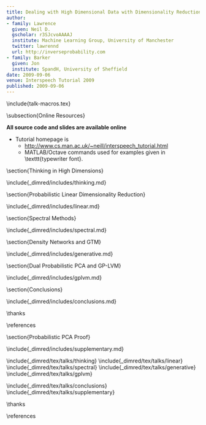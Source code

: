 ```yaml
---
title: Dealing with High Dimensional Data with Dimensionality Reduction
author:
- family: Lawrence
  given: Neil D.
  gscholar: r3SJcvoAAAAJ
  institute: Machine Learning Group, University of Manchester
  twitter: lawrennd
  url: http://inverseprobability.com
- family: Barker
  given: Jon
  institute: SpandH, University of Sheffield
date: 2009-09-06
venue: Interspeech Tutorial 2009
published: 2009-09-06
---
```


\include{talk-macros.tex}

\subsection{Online Resources}

**All source code and slides are available online**

* Tutorial homepage is 
    * <http://www.cs.man.ac.uk/~neill/interspeech_tutorial.html>
    * MATLAB/Octave commands used for examples given in \texttt{typewriter
font}.

\section{Thinking in High Dimensions}

\include{_dimred/includes/thinking.md}

\section{Probabilistic Linear Dimensionality Reduction}

\include{_dimred/includes/linear.md}

\section{Spectral Methods}

\include{_dimred/includes/spectral.md}

\section{Density Networks and GTM}

\include{_dimred/includes/generative.md}

\section{Dual Probabilistic PCA and GP-LVM}

\include{_dimred/includes/gplvm.md}

\section{Conclusions}

\include{_dimred/includes/conclusions.md}

\thanks 

\references

\section{Probabilistic PCA Proof}

\include{_dimred/includes/supplementary.md}


\include{_dimred/tex/talks/thinking}
\include{_dimred/tex/talks/linear}
\include{_dimred/tex/talks/spectral}
\include{_dimred/tex/talks/generative}
\include{_dimred/tex/talks/gplvm}

\include{_dimred/tex/talks/conclusions}
\include{_dimred/tex/talks/supplementary}

\thanks

\references
